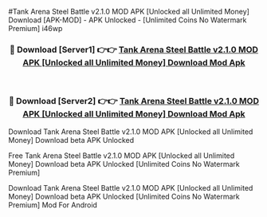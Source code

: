 #Tank Arena Steel Battle v2.1.0 MOD APK [Unlocked all Unlimited Money] Download [APK-MOD] - APK Unlocked - [Unlimited Coins No Watermark Premium] i46wp



<div align="center">

<h3>🔴 Download [Server1] 👉👉 <a href="https://momento.my/?title=Tank_Arena_Steel_Battle_v2.1.0_MOD_APK_[Unlocked_all_Unlimited_Money]_Download">Tank Arena Steel Battle v2.1.0 MOD APK [Unlocked all Unlimited Money] Download Mod Apk</a></h3><br>

<h3>🔴 Download [Server2] 👉👉 <a href="https://momento.my/?title=Tank_Arena_Steel_Battle_v2.1.0_MOD_APK_[Unlocked_all_Unlimited_Money]_Download">Tank Arena Steel Battle v2.1.0 MOD APK [Unlocked all Unlimited Money] Download Mod Apk</a></h3>
</div>



Download Tank Arena Steel Battle v2.1.0 MOD APK [Unlocked all Unlimited Money] Download beta APK Unlocked

Free Tank Arena Steel Battle v2.1.0 MOD APK [Unlocked all Unlimited Money] Download beta APK Unlocked [Unlimited Coins No Watermark Premium]

Download Tank Arena Steel Battle v2.1.0 MOD APK [Unlocked all Unlimited Money] Download beta APK Unlocked [Unlimited Coins No Watermark Premium] Mod For Android
